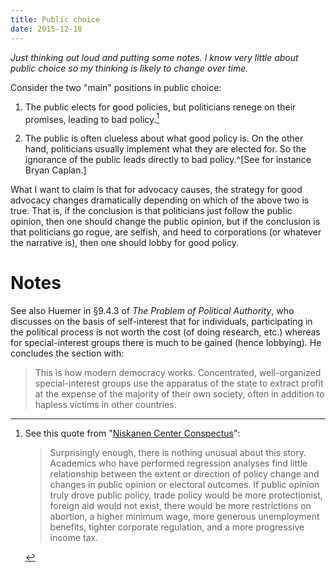 ```yaml
---
title: Public choice
date: 2015-12-18
---
```


*Just thinking out loud and putting some notes. I know very little about
public choice so my thinking is likely to change over time.*

Consider the two "main" positions in public choice:

1. The public elects for good policies, but politicians renege on their
   promises, leading to bad policy.[^nisk]

2. The public is often clueless about what good policy is.  On the other
   hand, politicians usually implement what they are elected for.  So
   the ignorance of the public leads directly to bad policy.^[See for
   instance Bryan Caplan.]

What I want to claim is that for advocacy causes, the strategy for good
advocacy changes dramatically depending on which of the above two is
true.  That is, if the conclusion is that politicians just follow the
public opinion, then one should change the public opinion, but if the
conclusion is that politicians go rogue, are selfish, and heed to
corporations (or whatever the narrative is), then one should lobby for
good policy.

# Notes

See also Huemer in §9.4.3 of *The Problem of Political Authority*, who
discusses on the basis of self-interest that for individuals, participating in
the political process is not worth the cost (of doing research, etc.) whereas
for special-interest groups there is much to be gained (hence lobbying). He
concludes the section with:

> This is how modern democracy works. Concentrated, well-organized
> special-interest groups use the apparatus of the state to extract profit at
> the expense of the majority of their own society, often in addition to
> hapless victims in other countries.

<!-- footnotes -->

[^nisk]: See this quote from "[Niskanen Center
Conspectus](https://niskanen.s3.amazonaws.com/Niskanen%20Center%20Conspectus.pdf)":

    > Surprisingly enough, there is nothing unusual about this story.
    > Academics who have performed regression analyses find little
    > relationship between the extent or direction of policy change and
    > changes in public opinion or electoral outcomes.  If public
    > opinion truly drove public policy, trade policy would be more
    > protectionist, foreign aid would not exist, there would be more
    > restrictions on abortion, a higher minimum wage, more generous
    > unemployment benefits, tighter corporate regulation, and a more
    > progressive income tax.
